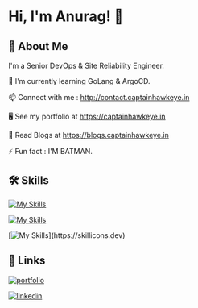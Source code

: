 
# Hi, I'm Anurag! 👋


## 🚀 About Me
I'm a Senior DevOps & Site Reliability Engineer.




🧠 I'm currently learning GoLang & ArgoCD.

📫 Connect with me : http://contact.captainhawkeye.in

🖥️  See my portfolio at https://captainhawkeye.in

🧠 Read Blogs at https://blogs.captainhawkeye.in

⚡️ Fun fact : I'M BATMAN.


## 🛠 Skills
[![My Skills](https://skillicons.dev/icons?i=git,gitlab,github,jenkins,linux,bash,maven,docker,kubernetes,ansible,azure)](https://skillicons.dev)

[![My Skills](https://skillicons.dev/icons?i=aws,gcp,prometheus,grafana,postman,postgresql,androidstudio,css,firebase,go)](https://skillicons.dev)

[![My Skills](https://skillicons.dev/icons?i=html,java,netlify,nginx,py,terraform,vscode,)](https://skillicons.dev)



## 🔗 Links
[![portfolio](https://img.shields.io/badge/my_portfolio-000?style=for-the-badge&logo=ko-fi&logoColor=white)](https://captainhawkeye.in/)

[![linkedin](https://img.shields.io/badge/linkedin-0A66C2?style=for-the-badge&logo=linkedin&logoColor=white)](https://www.linkedin.com/in/anurag-srivastav-5462611b4/)

